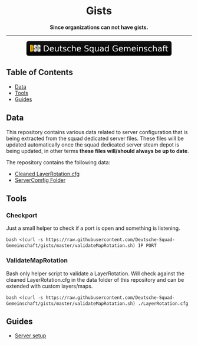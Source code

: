 <div align="center">
    <h1>Gists</h1>
    <b>Since organizations can not have gists.</b>
    <hr>
    <a href="https://dsg-gaming.de">
        <img alt="Deutsche Squad Gemeinschaft" src="https://raw.githubusercontent.com/Deutsche-Squad-Gemeinschaft/gists/master/dsg-badge.svg">
    </a>
</div>

## Table of Contents  
* [Data](#data)
* [Tools](#tools)
* [Guides](#guides)

## Data
This repository contains various data related to server configuration that is being extracted from the squad dedicated server files. These files will be updated automatically once the squad dedicated server steam depot is being updated, in other terms **these files will/should always be up to date**.

The repository contains the following data:
* [Cleaned LayerRotation.cfg](https://github.com/Deutsche-Squad-Gemeinschaft/gists/tree/master/data/ServerConfig)
* [ServerComfig Folder](https://github.com/Deutsche-Squad-Gemeinschaft/gists/blob/master/data/LayerRotation.cfg)

## Tools
### Checkport
Just a small helper to check if a port is open and something is listening.
```
bash <(curl -s https://raw.githubusercontent.com/Deutsche-Squad-Gemeinschaft/gists/master/validateMapRotation.sh) IP PORT
```

### ValidateMapRotation
Bash only helper script to validate a LayerRotation. Will check against the cleaned LayerRotation.cfg in the data folder of this repository and can be extended with custom layers/maps.
```
bash <(curl -s https://raw.githubusercontent.com/Deutsche-Squad-Gemeinschaft/gists/master/validateMapRotation.sh) ./LayerRotation.cfg
```

## Guides
* [Server setup](https://github.com/Deutsche-Squad-Gemeinschaft/gists/blob/master/server-setup.md)

